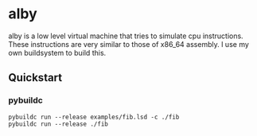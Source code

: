 # alby

alby is a low level virtual machine that tries to simulate cpu instructions. 
These instructions are very similar to those of x86_64 assembly.
I use my own buildsystem to build this.


## Quickstart

### pybuildc
```terminal
pybuildc run --release examples/fib.lsd -c ./fib
pybuildc run --release ./fib
```


